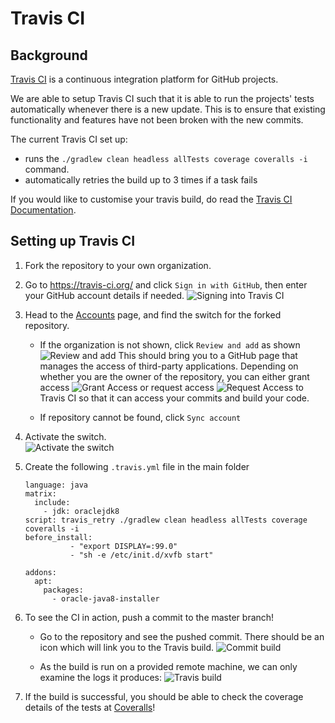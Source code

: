 # Travis CI

## Background
[Travis CI](https://travis-ci.org/) is a continuous integration platform for GitHub projects.

We are able to setup Travis CI such that it is able to run the projects' tests automatically whenever there is a new update. This is to ensure that existing functionality and features have not been broken with the new commits.

The current Travis CI set up:
  - runs the `./gradlew clean headless allTests coverage coveralls -i` command.
  - automatically retries the build up to 3 times if a task fails

If you would like to customise your travis build, do read the [Travis CI Documentation](https://docs.travis-ci.com/).

## Setting up Travis CI

1. Fork the repository to your own organization.
2. Go to https://travis-ci.org/ and click `Sign in with GitHub`, then enter your GitHub account details if needed.
![Signing into Travis CI](../../images/signing_in.png)

3. Head to the [Accounts](https://travis-ci.org/profile) page, and find the switch for the forked repository.
    - If the organization is not shown, click `Review and add` as shown
    ![Review and add](../../images/review_and_add.png)
    This should bring you to a GitHub page that manages the access of third-party applications.
    Depending on whether you are the owner of the repository, you can either grant access
    ![Grant Access](../../images/grant_access.png)
    or request access
    ![Request Access](../../images/request_access.png)
    to Travis CI so that it can access your commits and build your code.
    
    - If repository cannot be found, click `Sync account`
4. Activate the switch.  
![Activate the switch](../../images/flick_repository_switch.png)
5. Create the following `.travis.yml` file in the main folder
    ```
    language: java
    matrix:
      include:
        - jdk: oraclejdk8
    script: travis_retry ./gradlew clean headless allTests coverage coveralls -i
    before_install:
              - "export DISPLAY=:99.0"
              - "sh -e /etc/init.d/xvfb start"
    
    addons:
      apt:
        packages:
          - oracle-java8-installer
    ```
6. To see the CI in action, push a commit to the master branch!  
    * Go to the repository and see the pushed commit. There should be an icon which will link you to the Travis build.
![Commit build](../../images/build_pending.png)

    * As the build is run on a provided remote machine, we can only examine the logs it produces:
![Travis build](../../images/travis_build.png)

7. If the build is successful, you should be able to check the coverage details of the tests at [Coveralls](http://coveralls.io/)!